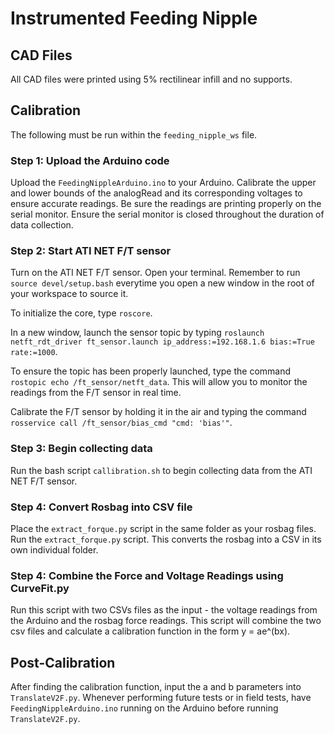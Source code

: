 # Instrumented Feeding Nipple

## CAD Files
All CAD files were printed using 5% rectilinear infill and no supports.

## Calibration 
The following must be run within the `feeding_nipple_ws` file.

### Step 1: Upload the Arduino code
Upload the `FeedingNippleArduino.ino` to your Arduino. Calibrate the upper and lower bounds of the analogRead and its corresponding voltages to ensure accurate readings. Be sure the readings are printing properly on the serial monitor. Ensure the serial monitor is closed throughout the duration of data collection.

### Step 2: Start ATI NET F/T sensor
Turn on the ATI NET F/T sensor. Open your terminal. Remember to run `source devel/setup.bash` everytime you open a new window in the root of your workspace to source it.

To initialize the core, type `roscore`.

In a new window, launch the sensor topic by typing `roslaunch netft_rdt_driver ft_sensor.launch ip_address:=192.168.1.6 bias:=True rate:=1000`.

To ensure the topic has been properly launched, type the command `rostopic echo /ft_sensor/netft_data`. This will allow you to monitor the readings from the F/T sensor in real time.

Calibrate the F/T sensor by holding it in the air and typing the command `rosservice call /ft_sensor/bias_cmd "cmd: 'bias'"`.


### Step 3: Begin collecting data
Run the bash script `callibration.sh` to begin collecting data from the ATI NET F/T sensor.

### Step 4: Convert Rosbag into CSV file
Place the `extract_forque.py` script in the same folder as your rosbag files. Run the `extract_forque.py` script. This converts the rosbag into a CSV in its own individual folder.

### Step 4: Combine the Force and Voltage Readings using CurveFit.py
Run this script with two CSVs files as the input - the voltage readings from the Arduino and the rosbag force readings. This script will combine the two csv files and calculate a calibration function in the form y = ae^(bx).


## Post-Calibration 
After finding the calibration function, input the a and b parameters into `TranslateV2F.py`. Whenever performing future tests or in field tests, have `FeedingNippleArduino.ino` running on the Arduino before running `TranslateV2F.py`.

